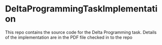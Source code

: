 # DeltaProgrammingTaskImplementation

This repo contains the source code for the Delta Programming task. Details of the implementation are in the PDF file checked in to the repo
